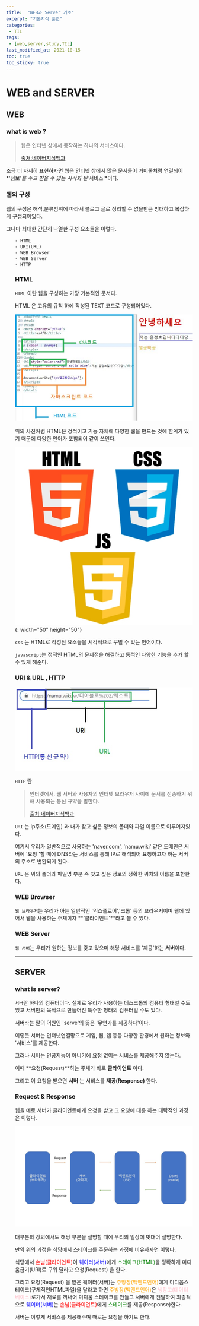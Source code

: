 ```yaml
---
title:  "WEB과 Server 기초"
excerpt: "기본지식 훈련"
categories:
 - TIL
tags:
 - [web,server,study,TIL]
last_modified_at: 2021-10-15
toc: true
toc_sticky: true
---
```







# WEB and SERVER



## WEB



### what is web ?



>웹은 인터넷 상에서 동작하는 하나의 서비스이다.
>
>[출처:네이버지식백과](https://terms.naver.com/entry.naver?docId=4383203&cid=59941&categoryId=59941)



조금 더 자세히 표현하자면 웹은 인터넷 상에서 많은 문서들이 거미줄처럼 연결되어 *'정보'*를 주고 받을 수 있는 시각화 된*'서비스'*이다.



### 웹의 구성




웹의 구성은 해석,분류범위에 따라서 블로그 글로 정리할 수 없을만큼 방대하고 복잡하게 구성되어있다. 

그나마 최대한 간단히 나열한 구성 요소들을 이렇다.

<ol>

    - HTML
    - URI(URL)
    - WEB Browser
    - WEB Server
    - HTTP


### HTML



`HTML` 이란 웹을 구성하는 가장 기본적인 문서다.

HTML 은 고유의 규칙 하에 작성된 TEXT 코드로 구성되어있다.


![html예시](\assets\images\HTML예시.JPG)





위의 사진처럼 HTML은 정적이고 기능 자체에 다양한 웹을 만드는 것에 한계가 있기 때문에 다양한 언어가 포함되어 같이 쓰인다.

![프론트언어](\assets\images\프론트언어.jpeg){: width="50" height="50"}







`css` 는 HTML로 작성된 요소들을 시각적으로 꾸밀 수 있는 언어이다.

`javascript`는 정적인 HTML의 문제점을 해결하고 동적인 다양한 기능을 추가 할 수 있게 해준다.





### URI & URL , HTTP

![URI](\assets\images\URL.JPG)



`HTTP` 란

>인터넷에서, 웹 서버와 사용자의 인터넷 브라우저 사이에 문서를 전송하기 위해 사용되는 통신 규약을 말한다.
>
>[출처:네이버지식백과](https://terms.naver.com/entry.naver?docId=1180001&cid=40942&categoryId=32851)



`URI` 는 ip주소(도메인) 과 내가 찾고 싶은 정보의 폴더와 파일 이름으로 이루어져있다.

여기서 우리가 일반적으로 사용하는 'naver.com', 'namu.wiki' 같은 도메인은 서버에 '요청 '할 때에 DNS라는 서비스를 통해 IP로 해석되어 요청하고자 하는 서버의 주소로 변환되게 된다.



 `URL` 은 위의 폴더와 파일명 부분 즉 찾고 싶은 정보의 정확한 위치와 이름을 포함한다.



### WEB Browser



`웹 브라우저`는 우리가 아는 일반적인 '익스플로어','크롬' 등의 브라우저이며 웹에 있어서 웹을 사용하는 주체이자 **'클라이언트'**라고 볼 수 있다.




### WEB Server



`웹 서버`는 우리가 원하는 정보를 갖고 있으며 해당 서비스를 '제공'하는 **서버**이다.





<hr>


## SERVER



### what is server?





`서버`란  하나의 컴퓨터이다. 실제로 우리가 사용하는 데스크톱의 컴퓨터 형태일 수도 있고 서버만의 목적으로 만들어진 특수한 형태의 컴퓨터일 수도 있다.



서버라는 말의 어원인 'serve'의 뜻은 '무언가를 제공하다'이다.

이렇듯 서버는 인터넷연결망으로 게임, 웹, 앱 등등 다양한 환경에서 원하는 정보와 '서비스'를 제공한다.



그러나 서버는 인공지능이 아니기에 요청 없이는 서비스를 제공해주지 않는다.

이때 **요청(Request)**하는 주체가 바로 **클라이언트** 이다.

그리고 이 요청을 받으면 **서버** 는 서비스를 **제공(Response)** 한다.



### Request & Response



웹을 예로 서버가 클라이언트에게 요청을 받고 그 요청에 대응 하는 대략적인 과정은 이렇다.

![ppt자료](\assets\images\슬라이드1.JPG)



대부분의 강의에서도 해당 부분을 설명할 때에 우리의 일상에 빗대어 설명한다.

만약 위의 과정을 식당에서 스테이크를 주문하는 과정에 비유하자면 이렇다.



식당에서 <span style="color : red">손님(클라이언트)</span>이 <span style="color : blue">웨이터(서버)</span>에게 <span style="color : green">스테이크(HTML)</span>을 정확하게 미디움굽기(URI)로 구워 달라고 요청(Request) 을 한다. 

그리고 요청(Request) 을 받은 웨이터(서버)는 <span style="color : orange">주방장(백엔드언어)</span>에게 미디움스테이크(구체적인HTML파일)을 달라고 하면 <span style="color : orange">주방장(백엔드언어)</span>은 <span style="color : pink">냉장고(데이터베이스)</span>로가서 재료를 꺼내어 미디움 스테이크를 만들고 서버에게 전달하여 최종적으로 <span style="color : blue">웨이터(서버)</span>는<span style="color : red"> 손님(클라이언트)</span>에게 <span style="color : green">스테이크</span>를 제공(Response)한다.



서버는 이렇게 서비스를 제공해주며 때로는 요청을 하기도 한다.

